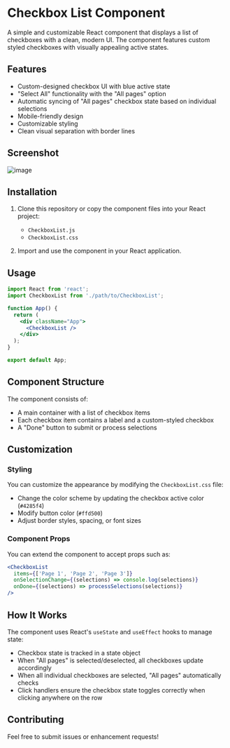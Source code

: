 # Checkbox List Component

A simple and customizable React component that displays a list of checkboxes with a clean, modern UI. The component features custom styled checkboxes with visually appealing active states.

## Features

- Custom-designed checkbox UI with blue active state
- "Select All" functionality with the "All pages" option
- Automatic syncing of "All pages" checkbox state based on individual selections
- Mobile-friendly design
- Customizable styling
- Clean visual separation with border lines

## Screenshot

![image](https://github.com/user-attachments/assets/89e94543-ca3d-436e-9670-29be9abe1613)


## Installation

1. Clone this repository or copy the component files into your React project:
   - `CheckboxList.js`
   - `CheckboxList.css`

2. Import and use the component in your React application.

## Usage

```jsx
import React from 'react';
import CheckboxList from './path/to/CheckboxList';

function App() {
  return (
    <div className="App">
      <CheckboxList />
    </div>
  );
}

export default App;
```

## Component Structure

The component consists of:

- A main container with a list of checkbox items
- Each checkbox item contains a label and a custom-styled checkbox
- A "Done" button to submit or process selections

## Customization

### Styling

You can customize the appearance by modifying the `CheckboxList.css` file:

- Change the color scheme by updating the checkbox active color (`#4285f4`)
- Modify button color (`#ffd500`)
- Adjust border styles, spacing, or font sizes

### Component Props

You can extend the component to accept props such as:

```jsx
<CheckboxList 
  items={['Page 1', 'Page 2', 'Page 3']} 
  onSelectionChange={(selections) => console.log(selections)}
  onDone={(selections) => processSelections(selections)}
/>
```

## How It Works

The component uses React's `useState` and `useEffect` hooks to manage state:

- Checkbox state is tracked in a state object
- When "All pages" is selected/deselected, all checkboxes update accordingly
- When all individual checkboxes are selected, "All pages" automatically checks
- Click handlers ensure the checkbox state toggles correctly when clicking anywhere on the row



## Contributing

Feel free to submit issues or enhancement requests!
